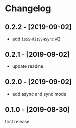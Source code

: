 # Changelog

## 0.2.2 - [2019-09-02]

- add `isSSH`/`isSSHSync` [#2](https://github.com/justjavac/deno-is/pull/2)

## 0.2.1 - [2019-09-02]

- update readme

## 0.2.0 - [2019-09-02]

- add async and sync mode

## 0.1.0 - [2019-08-30]

first release
